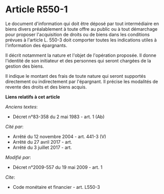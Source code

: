 # Article R550-1

Le document d'information qui doit être déposé par tout intermédiaire en biens divers préalablement à toute offre au public
ou à tout démarchage pour proposer l'acquisition de droits ou de biens dans les conditions prévues à l'article L. 550-3 doit
comporter toutes les indications utiles à l'information des épargnants. 

Il décrit notamment la nature et l'objet de l'opération proposée. Il donne l'identité de son initiateur et des personnes qui
seront chargées de la gestion des biens. 

Il indique le montant des frais de toute nature qui seront supportés directement ou indirectement par l'épargnant. Il précise
les modalités de revente des droits et des biens acquis.

**Liens relatifs à cet article**

_Anciens textes_:

  - Décret n°83-358 du 2 mai 1983 - art. 1 (Ab)

_Cité par_:

  - Arrêté du 12 novembre 2004 - art. 441-3 (V)
  - Arrêté du 27 avril 2017 - art.
  - Arrêté du 3 juillet 2017 - art.

_Modifié par_:

  - Décret n°2009-557 du 19 mai 2009 - art. 1

_Cite_:

  - Code monétaire et financier - art. L550-3
